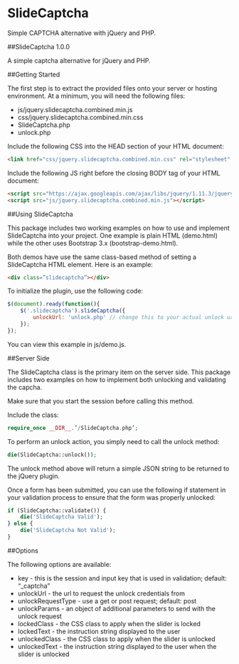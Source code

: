 # SlideCaptcha
Simple CAPTCHA alternative with jQuery and PHP.

##SlideCaptcha 1.0.0

A simple captcha alternative for jQuery and PHP.

##Getting Started

The first step is to extract the provided files onto your server or hosting environment. At a minimum, you will need the following files:

 - js/jquery.slidecaptcha.combined.min.js
 - css/jquery.slidecaptcha.combined.min.css
 - SlideCaptcha.php
 - unlock.php

Include the following CSS into the HEAD section of your HTML document:

```html
<link href="css/jquery.slidecaptcha.combined.min.css" rel="stylesheet" type="text/css" />
```

Include the following JS right before the closing BODY tag of your HTML document:

```html
<script src="https://ajax.googleapis.com/ajax/libs/jquery/1.11.3/jquery.min.js"></script>
<script src="js/jquery.slidecaptcha.combined.min.js"></script>
```

##Using SlideCaptcha

This package includes two working examples on how to use and implement SlideCaptcha into your project. One example is plain HTML (demo.html) while the other uses Bootstrap 3.x (bootstrap-demo.html).

Both demos have use the same class-based method of setting a SlideCaptcha HTML element. Here is an example:

```html
<div class=”slidecaptcha”></div>
```

To initialize the plugin, use the following code:

```javascript
$(document).ready(function(){
	$('.slidecaptcha').slideCaptcha({
		unlockUrl: 'unlock.php' // change this to your actual unlock url
	});
});
```

You can view this example in js/demo.js.

##Server Side

The SlideCaptcha class is the primary item on the server side. This package includes two examples on how to implement both unlocking and validating the capcha.

Make sure that you start the session before calling this method.

Include the class:

```php
require_once __DIR__.’/SlideCaptcha.php’;
```

To perform an unlock action, you simply need to call the unlock method:

```php
die(SlideCaptcha::unlock());
```

The unlock method above will return a simple JSON string to be returned to the jQuery plugin.

Once a form has been submitted, you can use the following if statement in your validation process to ensure that the form was properly unlocked:

```php
if (SlideCaptcha::validate()) {
	die('SlideCaptcha Valid');
} else {
	die('SlideCaptcha Not Valid');
}
```

##Options

The following options are available:

* key - this is the session and input key that is used in validation; default: “_captcha”
* unlockUrl - the url to request the unlock credentials from
* unlockRequestType - use a get or post request; default: post
* unlockParams - an object of additional parameters to send with the unlock request
* lockedClass - the CSS class to apply when the slider is locked
* lockedText - the instruction string displayed to the user
* unlockedClass - the CSS class to apply when the slider is unlocked
* unlockedText - the instruction string displayed to the user when the slider is unlocked
